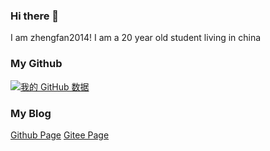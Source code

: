 ### Hi there 👋
  I am zhengfan2014! I am a 20 year old student living in china

### My Github
[![我的 GitHub 数据](https://github-readme-stats.vercel.app/api?username=zhengfan2014)]()

### My Blog
[Github Page](https://zhengfan2014.github.io/)
[Gitee Page](https://zhengfan2014.gitee.io/)
